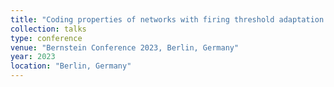 ```yaml
---
title: "Coding properties of networks with firing threshold adaptation near criticality"
collection: talks
type: conference
venue: "Bernstein Conference 2023, Berlin, Germany"
year: 2023
location: "Berlin, Germany"
---
```

